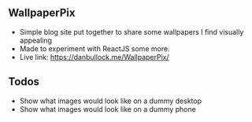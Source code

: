 ## WallpaperPix
- Simple blog site put together to share some wallpapers I find visually appealing
- Made to experiment with ReactJS some more.
- Live link: https://danbullock.me/WallpaperPix/

## Todos
- Show what images would look like on a dummy desktop
- Show what images would look like on a dummy phone